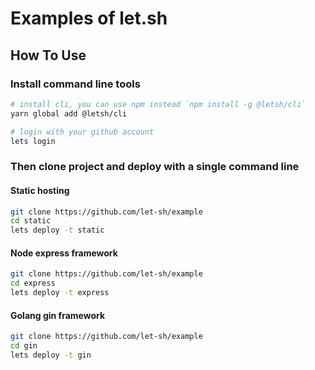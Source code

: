# Examples of let.sh

## How To Use

### Install command line tools

```bash
# install cli, you can use npm instead `npm install -g @letsh/cli`
yarn global add @letsh/cli

# login with your github account
lets login
```

### Then clone project and deploy with a single command line

#### Static hosting

```bash
git clone https://github.com/let-sh/example
cd static
lets deploy -t static
```

#### Node express framework

```bash
git clone https://github.com/let-sh/example
cd express
lets deploy -t express
```

#### Golang gin framework

```bash
git clone https://github.com/let-sh/example
cd gin
lets deploy -t gin
```
